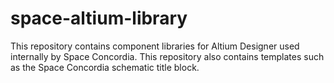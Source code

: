 # space-altium-library
This repository contains component libraries for Altium Designer used internally by Space Concordia. This repository also contains templates such as the Space Concordia schematic title block.
